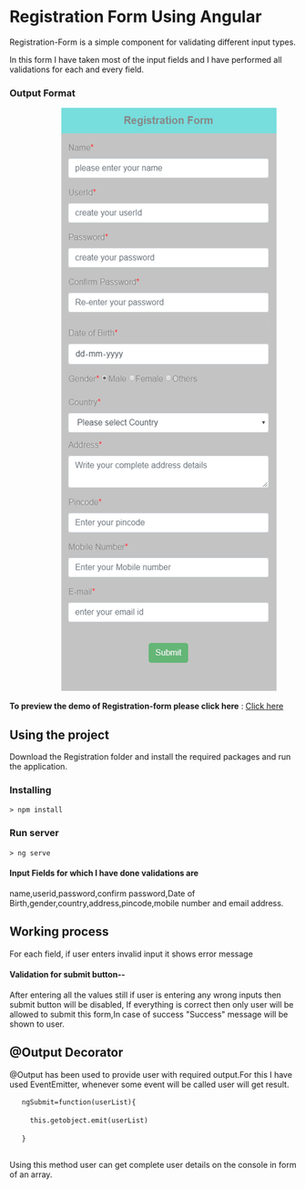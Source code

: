 # Registration Form Using Angular

Registration-Form is a simple component for validating different input types.

In this form I have taken most of the input fields and I have performed all validations for each and every field. 

### Output Format
 
 <p>
  &nbsp;&nbsp;&nbsp;&nbsp;&nbsp;&nbsp;&nbsp;&nbsp;&nbsp;&nbsp;&nbsp;&nbsp;&nbsp;&nbsp;&nbsp;&nbsp;&nbsp;&nbsp;&nbsp;&nbsp;&nbsp;&nbsp;  <img alt="Registration-Form" src="/finalImg.png" class="img-responsive">
 </p>

**To preview the demo of Registration-form please click here** : [Click here](https://angular-x66gqc-ichuxh.stackblitz.io)

## Using the project

Download the Registration folder and install the required packages and run the application. 

### Installing

```
> npm install
```

### Run server

```
> ng serve
```


#### Input Fields for which I have done validations are

name,userid,password,confirm password,Date of Birth,gender,country,address,pincode,mobile number and email address.

## Working process

For each field, if user enters invalid input it shows error message 

#### Validation for submit button--
After entering all the values still if user is entering any wrong inputs then submit button will be disabled, If everything is correct then only user will be allowed to submit this form,In case of success "Success" message will be shown to user.

## @Output Decorator
@Output has been used to provide user with required output.For this I have used EventEmitter, whenever some event will be called user will get result.
```
   ngSubmit=function(userList){
   
     this.getobject.emit(userList)
     
   }
   
 ```
   
Using this method user can get complete user details on the console in form of an array.


